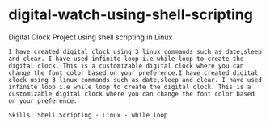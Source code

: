 # digital-watch-using-shell-scripting
Digital Clock Project using shell scripting in Linux



    I have created digital clock using 3 linux commands such as date,sleep and clear. I have used infinite loop i.e while loop to create the digital clock. This is a customizable digital clock where you can change the font color based on your preference.I have created digital clock using 3 linux commands such as date,sleep and clear. I have used infinite loop i.e while loop to create the digital clock. This is a customizable digital clock where you can change the font color based on your preference.

    Skills: Shell Scripting · Linux · while loop
